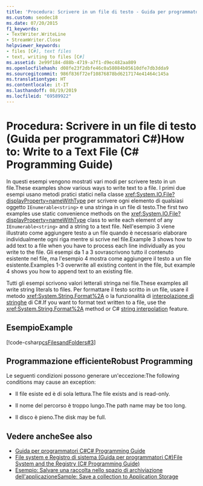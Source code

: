 ```yaml
---
title: 'Procedura: Scrivere in un file di testo - Guida per programmatori C#'
ms.custom: seodec18
ms.date: 07/20/2015
f1_keywords:
- TextWriter.WriteLine
- StreamWriter.Close
helpviewer_keywords:
- files [C#], text files
- text, writing to files [C#]
ms.assetid: 2e99f184-d88b-4719-a7f1-d9ec482aa809
ms.openlocfilehash: d08fe23f2dbfe46c0a58084b05610dfe7db3dda9
ms.sourcegitcommit: 986f836f72ef10876878bd6217174e41464c145a
ms.translationtype: HT
ms.contentlocale: it-IT
ms.lasthandoff: 08/19/2019
ms.locfileid: "69589922"
---
```

# <a name="how-to-write-to-a-text-file-c-programming-guide"></a><span data-ttu-id="1c4f7-102">Procedura: Scrivere in un file di testo (Guida per programmatori C#)</span><span class="sxs-lookup"><span data-stu-id="1c4f7-102">How to: Write to a Text File (C# Programming Guide)</span></span>
<span data-ttu-id="1c4f7-103">In questi esempi vengono mostrati vari modi per scrivere testo in un file.</span><span class="sxs-lookup"><span data-stu-id="1c4f7-103">These examples show various ways to write text to a file.</span></span> <span data-ttu-id="1c4f7-104">I primi due esempi usano metodi pratici statici nella classe <xref:System.IO.File?displayProperty=nameWithType> per scrivere ogni elemento di qualsiasi oggetto `IEnumerable<string>` e una stringa in un file di testo.</span><span class="sxs-lookup"><span data-stu-id="1c4f7-104">The first two examples use static convenience methods on the <xref:System.IO.File?displayProperty=nameWithType> class to write each element of any `IEnumerable<string>` and a string to a text file.</span></span> <span data-ttu-id="1c4f7-105">Nell'esempio 3 viene illustrato come aggiungere testo a un file quando è necessario elaborare individualmente ogni riga mentre si scrive nel file.</span><span class="sxs-lookup"><span data-stu-id="1c4f7-105">Example 3 shows how to add text to a file when you have to process each line individually as you write to the file.</span></span> <span data-ttu-id="1c4f7-106">Gli esempi da 1 a 3 sovrascrivono tutto il contenuto esistente nel file, ma l'esempio 4 mostra come aggiungere il testo a un file esistente.</span><span class="sxs-lookup"><span data-stu-id="1c4f7-106">Examples 1-3 overwrite all existing content in the file, but example 4 shows you how to append text to an existing file.</span></span>  
  
 <span data-ttu-id="1c4f7-107">Tutti gli esempi scrivono valori letterali stringa nei file.</span><span class="sxs-lookup"><span data-stu-id="1c4f7-107">These examples all write string literals to files.</span></span> <span data-ttu-id="1c4f7-108">Per formattare il testo scritto in un file, usare il metodo <xref:System.String.Format%2A> o la funzionalità di [interpolazione di stringhe](../../language-reference/tokens/interpolated.md) di C#.</span><span class="sxs-lookup"><span data-stu-id="1c4f7-108">If you want to format text written to a file, use the <xref:System.String.Format%2A> method or C# [string interpolation](../../language-reference/tokens/interpolated.md) feature.</span></span>  
  
## <a name="example"></a><span data-ttu-id="1c4f7-109">Esempio</span><span class="sxs-lookup"><span data-stu-id="1c4f7-109">Example</span></span>  
 [!code-csharp[csFilesandFolders#3](~/samples/snippets/csharp/VS_Snippets_VBCSharp/csFilesAndFolders/CS/FileIteration.cs#3)]  
  
## <a name="robust-programming"></a><span data-ttu-id="1c4f7-110">Programmazione efficiente</span><span class="sxs-lookup"><span data-stu-id="1c4f7-110">Robust Programming</span></span>  
 <span data-ttu-id="1c4f7-111">Le seguenti condizioni possono generare un'eccezione:</span><span class="sxs-lookup"><span data-stu-id="1c4f7-111">The following conditions may cause an exception:</span></span>  
  
- <span data-ttu-id="1c4f7-112">Il file esiste ed è di sola lettura.</span><span class="sxs-lookup"><span data-stu-id="1c4f7-112">The file exists and is read-only.</span></span>  
  
- <span data-ttu-id="1c4f7-113">Il nome del percorso è troppo lungo.</span><span class="sxs-lookup"><span data-stu-id="1c4f7-113">The path name may be too long.</span></span>  
  
- <span data-ttu-id="1c4f7-114">Il disco è pieno.</span><span class="sxs-lookup"><span data-stu-id="1c4f7-114">The disk may be full.</span></span>  
  
## <a name="see-also"></a><span data-ttu-id="1c4f7-115">Vedere anche</span><span class="sxs-lookup"><span data-stu-id="1c4f7-115">See also</span></span>

- [<span data-ttu-id="1c4f7-116">Guida per programmatori C#</span><span class="sxs-lookup"><span data-stu-id="1c4f7-116">C# Programming Guide</span></span>](../index.md)
- [<span data-ttu-id="1c4f7-117">File system e Registro di sistema (Guida per programmatori C#)</span><span class="sxs-lookup"><span data-stu-id="1c4f7-117">File System and the Registry (C# Programming Guide)</span></span>](./index.md)
- [<span data-ttu-id="1c4f7-118">Esempio: Salvare una raccolta nello spazio di archiviazione dell'applicazione</span><span class="sxs-lookup"><span data-stu-id="1c4f7-118">Sample: Save a collection to Application Storage</span></span>](https://code.msdn.microsoft.com/CSWinStoreAppSaveCollection-bed5d6e6)
